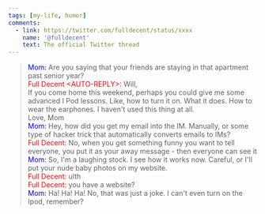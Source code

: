 ```yaml
---
tags: [my-life, humor]
comments:
  - link: https://twitter.com/fulldecent/status/xxxx
    name: '@fulldecent'
    text: The official Twitter thread
---
```


> <span style="color:blue;">Mom:</span> Are you saying that your friends are staying in that apartment past senior year?<br />
> <span style="color:red;">Full Decent &lt;AUTO-REPLY&gt;:</span> Will,<br />
If you come home this weekend, perhaps you could give me some advanced I Pod lessons. Like, how to turn it on. What it does. How to wear the earphones. I haven't used this thing at all.<br />
Love, Mom<br />
> <span style="color:blue;">Mom:</span> Hey, how did you get my email into the IM. Manually, or some type of hacker trick that automatically converts emails to IMs?<br />
> <span style="color:red;">Full Decent:</span> No, when you get something funny you want to tell everyone, you put it as your away message - then everyone can see it<br />
> <span style="color:blue;">Mom:</span> So, I'm a laughing stock. I see how it works now. Careful, or I'll put your nude baby photos on my website.<br />
> <span style="color:red;">Full Decent:</span> ulth<br />
> <span style="color:red;">Full Decent:</span> you have a website?<br />
> <span style="color:blue;">Mom:</span> Ha! Ha! Ha! No, that was just a joke. I can't even turn on the Ipod, remember?